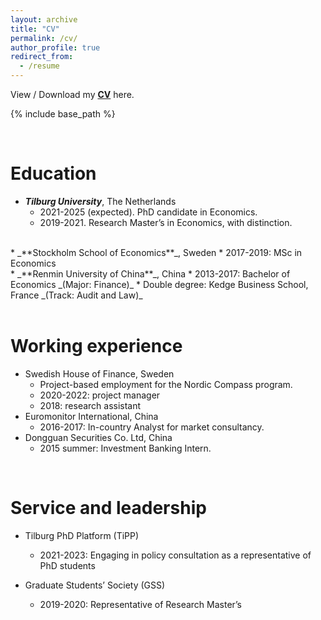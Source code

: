 ```yaml
---
layout: archive
title: "CV"
permalink: /cv/
author_profile: true
redirect_from:
  - /resume
---
```

View / Download my **[CV](https://www.dropbox.com/scl/fi/qijnx8gppf8potsj0bdlx/cv.pdf?rlkey=424j0xubetuhuwn012fmc4hv2&st=tz7lhm3o&dl=0)** here.

{% include base_path %}

<br/>

Education
======
* _**Tilburg University**_, The Netherlands
  * 2021-2025 (expected). PhD candidate in Economics.
  * 2019-2021. Research Master’s in Economics, with distinction.
<br/>
* _**Stockholm School of Economics**_, Sweden
  * 2017-2019: MSc in Economics
<br/>
* _**Renmin University of China**_, China
  * 2013-2017: Bachelor of Economics _(Major: Finance)_
    * Double degree: Kedge Business School, France _(Track: Audit and Law)_
<br/>   
<br/>

Working experience
======
* Swedish House of Finance, Sweden
  *   Project-based employment for the Nordic Compass program.
    *   2020-2022: project manager
    *   2018: research assistant
* Euromonitor International, China
  * 2016-2017: In-country Analyst for market consultancy.
* Dongguan Securities Co. Ltd, China
  * 2015 summer: Investment Banking Intern.
 
<br/>

Service and leadership
======
* Tilburg PhD Platform (TiPP)
  * 2021-2023: Engaging in policy consultation as a representative of PhD students

* Graduate Students’ Society (GSS)
  *  2019-2020: Representative of Research Master’s



